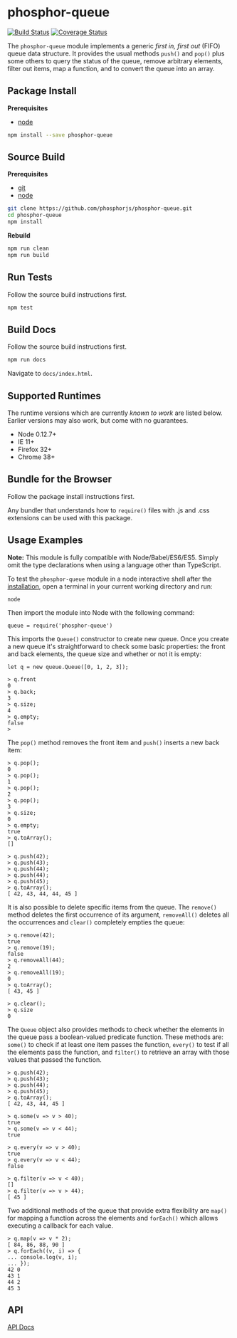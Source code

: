phosphor-queue
==============

[![Build Status](https://travis-ci.org/phosphorjs/phosphor-queue.svg)](https://travis-ci.org/phosphorjs/phosphor-queue?branch=master)
[![Coverage Status](https://coveralls.io/repos/phosphorjs/phosphor-queue/badge.svg?branch=master&service=github)](https://coveralls.io/github/phosphorjs/phosphor-queue?branch=master)

The `phosphor-queue` module implements a generic *first in, first out* (FIFO)
queue data structure. It provides the usual methods `push()` and `pop()` plus
some others to query the status of the queue, remove arbitrary elements,
filter out items, map a function, and to convert the queue into an array.


<a name='install'></a>Package Install
-------------------------------------

**Prerequisites**
- [node](http://nodejs.org/)

```bash
npm install --save phosphor-queue
```


Source Build
------------

**Prerequisites**
- [git](http://git-scm.com/)
- [node](http://nodejs.org/)

```bash
git clone https://github.com/phosphorjs/phosphor-queue.git
cd phosphor-queue
npm install
```

**Rebuild**
```bash
npm run clean
npm run build
```


Run Tests
---------

Follow the source build instructions first.

```bash
npm test
```


Build Docs
----------

Follow the source build instructions first.

```bash
npm run docs
```

Navigate to `docs/index.html`.


Supported Runtimes
------------------

The runtime versions which are currently *known to work* are listed below.
Earlier versions may also work, but come with no guarantees.

- Node 0.12.7+
- IE 11+
- Firefox 32+
- Chrome 38+


Bundle for the Browser
----------------------

Follow the package install instructions first.

Any bundler that understands how to `require()` files with .js and .css
extensions can be used with this package.


Usage Examples
--------------

**Note:** This module is fully compatible with Node/Babel/ES6/ES5. Simply
omit the type declarations when using a language other than TypeScript.

To test the `phosphor-queue` module in a node interactive shell after the
[installation](#install), open a terminal in your current working directory and
run:

```
node
```

Then import the module into Node with the following command:

```node
queue = require('phosphor-queue')
```

This imports the `Queue()` constructor to create new queue. Once you create a
new queue it's straightforward to check some basic properties: the front and
back elements, the queue size and whether or not it is empty:

```node
let q = new queue.Queue([0, 1, 2, 3]);

> q.front
0
> q.back;
3
> q.size;
4
> q.empty;
false
> 
```

The `pop()` method removes the front item and `push()` inserts a new back
item:

```node
> q.pop();
0
> q.pop();
1
> q.pop();
2
> q.pop();
3
> q.size;
0
> q.empty;
true
> q.toArray();
[]

> q.push(42);
> q.push(43);
> q.push(44);
> q.push(44);
> q.push(45);
> q.toArray();
[ 42, 43, 44, 44, 45 ]
```

It is also possible to delete specific items from the queue. The `remove()`
method deletes the first occurrence of its argument, `removeAll()` deletes all
the occurrences and `clear()` completely empties the queue:

```node
> q.remove(42);
true
> q.remove(19);
false
> q.removeAll(44);
2
> q.removeAll(19);
0
> q.toArray();
[ 43, 45 ]

> q.clear();
> q.size
0
```

The `Queue` object also provides methods to check whether the elements in the
queue pass a boolean-valued predicate function. These methods are: `some()` to
check if at least one item passes the function, `every()` to test if all the
elements pass the function, and `filter()` to retrieve an array with those
values that passed the function.

```node
> q.push(42);
> q.push(43);
> q.push(44);
> q.push(45);
> q.toArray();
[ 42, 43, 44, 45 ]

> q.some(v => v > 40);
true
> q.some(v => v < 44);
true

> q.every(v => v > 40);
true
> q.every(v => v < 44);
false

> q.filter(v => v < 40);
[]
> q.filter(v => v > 44);
[ 45 ]
```

Two additional methods of the queue that provide extra flexibility are `map()`
for  mapping a function across the elements and `forEach()` which allows
executing a callback for each value.

```node
> q.map(v => v * 2);
[ 84, 86, 88, 90 ]
> q.forEach((v, i) => {
... console.log(v, i);
... });
42 0
43 1
44 2
45 3
```


API
---

[API Docs](http://phosphorjs.github.io/phosphor-queue/api/classes/queue.html)
